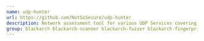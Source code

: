 ```yaml
---
name: udp-hunter
url: https://github.com/NotSoSecure/udp-hunter
description: Network assessment tool for various UDP Services covering both IPv4 and IPv6 protocols.
group: blackarch blackarch-scanner blackarch-fuzzer blackarch-fingerprint
---
```

